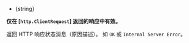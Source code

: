 <!-- YAML
added: v0.11.10
-->

* {string}

**仅在 [`http.ClientRequest`] 返回的响应中有效。**

返回 HTTP 响应状态消息（原因描述）。
如 `OK` 或 `Internal Server Error`。

